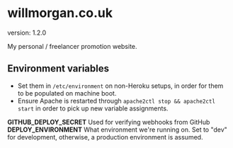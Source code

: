 willmorgan.co.uk
================

version: 1.2.0

My personal / freelancer promotion website.

## Environment variables
* Set them in `/etc/environment` on non-Heroku setups, in order for them to be populated on machine boot.
* Ensure Apache is restarted through `apache2ctl stop && apache2ctl start` in order to pick up new variable assignments.

**GITHUB_DEPLOY_SECRET**    Used for verifying webhooks from GitHub
**DEPLOY_ENVIRONMENT**      What environment we're running on. Set to "dev" for development, otherwise, a production environment is assumed.
